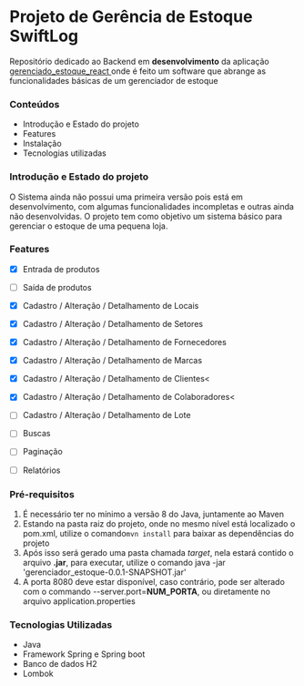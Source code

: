 # Projeto de Gerência de Estoque SwiftLog
<p1 align="center">
Repositório dedicado ao Backend em <b>desenvolvimento</b> da aplicação
<a href="https://github.com/watanabe9090/gerenciador_estoque_react"> 
gerenciado_estoque_react
</a>
onde é feito um software que abrange as funcionalidades básicas de um gerenciador de estoque
</p1>

### Conteúdos

* Introdução e Estado do projeto
* Features
* Instalação
* Tecnologias utilizadas

### Introdução e Estado do projeto

O Sistema ainda não possui uma primeira versão pois 
está em desenvolvimento, com algumas funcionalidades 
incompletas e outras ainda não desenvolvidas.
O projeto tem como objetivo um sistema básico para gerenciar o
estoque de uma pequena loja.

### Features

* [X] Entrada de produtos
* [ ] Saída de produtos</li>
* [X] Cadastro / Alteração / Detalhamento de Locais
* [X] Cadastro / Alteração / Detalhamento de Setores
* [X] Cadastro / Alteração / Detalhamento de Fornecedores
* [X] Cadastro / Alteração / Detalhamento de Marcas
* [X] Cadastro / Alteração / Detalhamento de Clientes<
* [X] Cadastro / Alteração / Detalhamento de Colaboradores<
* [ ] Cadastro / Alteração / Detalhamento de Lote
* [ ] Buscas  
* [ ] Paginação
* [ ] Relatórios




### Pré-requisitos
<ol>
    <li>É necessário ter no mínimo a versão 8 do Java, juntamente ao Maven</li>
    <li>Estando na pasta raiz do projeto, onde no mesmo nível está localizado o 
    pom.xml, utilize o comando<code>mvn install</code> para baixar as dependências
    do projeto</li>
    <li>Após isso será gerado uma pasta chamada <i>target</i>, nela estará contido o
    arquivo <b>.jar</b>, para executar, utilize o comando java -jar 'gerenciador_estoque-0.0.1-SNAPSHOT.jar'</li>
    <li>A porta 8080 deve estar disponível, 
    caso contrário, pode ser alterado com 
    o commando --server.port=<b>NUM_PORTA</b>, ou diretamente 
    no arquivo application.properties
    </li>
</ol>

### Tecnologias Utilizadas
<ul>
    <li>Java</li>
    <li>Framework Spring e Spring boot</li>
    <li>Banco de dados H2</li>
    <li>Lombok</li>
</ul>


